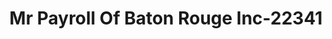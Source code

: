 ---
f_zip-code: 70815
f_state-code: LA
title: Mr Payroll Of Baton Rouge Inc-22341
f_phone: 225-928-3531
f_city-only: Baton Rouge
f_address: 7979 Airline Hwy Baton Rouge
f_location-unique-id: '22341'
slug: mr-payroll-of-baton-rouge-inc-22341
updated-on: '2024-05-30T13:46:58.046Z'
created-on: '2024-05-30T13:36:59.803Z'
published-on: '2024-05-30T13:54:32.469Z'
f_city-state: cms/city/baton-rouge-la.md
f_company: cms/company/mr-payroll-of-baton-rouge-inc.md
f_state: cms/state/louisiana.md
layout: '[payday-loan].html'
tags: payday-loan
---